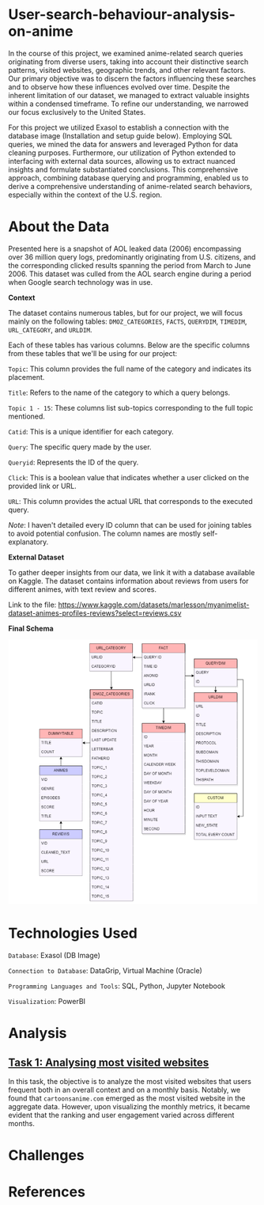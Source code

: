 # User-search-behaviour-analysis-on-anime

In the course of this project, we examined anime-related search queries originating from diverse users, taking into account their distinctive search patterns, visited websites, geographic trends, and other relevant factors. Our primary objective was to discern the factors influencing these searches and to observe how these influences evolved over time. Despite the inherent limitation of our dataset, we managed to extract valuable insights within a condensed timeframe. To refine our understanding, we narrowed our focus exclusively to the United States.

For this project we utilized Exasol to establish a connection with the database image (Installation and setup guide below). Employing SQL queries, we mined the data for answers and leveraged Python for data cleaning purposes. Furthermore, our utilization of Python extended to interfacing with external data sources, allowing us to extract nuanced insights and formulate substantiated conclusions. This comprehensive approach, combining database querying and programming, enabled us to derive a comprehensive understanding of anime-related search behaviors, especially within the context of the U.S. region.

# About the Data

Presented here is a snapshot of AOL leaked data (2006) encompassing over 36 million query logs, predominantly originating from U.S. citizens, and the corresponding clicked results spanning the period from March to June 2006. This dataset was culled from the AOL search engine during a period when Google search technology was in use. 

**Context**

The dataset contains numerous tables, but for our project, we will focus mainly on the following tables: `DMOZ_CATEGORIES`, `FACTS`, `QUERYDIM`, `TIMEDIM`, `URL_CATEGORY`, and `URLDIM`.

Each of these tables has various columns. Below are the specific columns from these tables that we'll be using for our project:

`Topic`: This column provides the full name of the category and indicates its placement.

`Title`: Refers to the name of the category to which a query belongs.

`Topic 1 - 15`: These columns list sub-topics corresponding to the full topic mentioned.

`Catid`: This is a unique identifier for each category.

`Query`: The specific query made by the user.

`Queryid`: Represents the ID of the query.

`Click`: This is a boolean value that indicates whether a user clicked on the provided link or URL.

`URL`: This column provides the actual URL that corresponds to the executed query.

_Note_: I haven't detailed every ID column that can be used for joining tables to avoid potential confusion. The column names are mostly self-explanatory.

**External Dataset**

To gather deeper insights from our data, we link it with a database available on Kaggle.
The dataset contains information about reviews from users for different animes, with text review and scores.

Link to the file: https://www.kaggle.com/datasets/marlesson/myanimelist-dataset-animes-profiles-reviews?select=reviews.csv

**Final Schema**

![Final](Schema.jpg)

# Technologies Used

`Database`: Exasol (DB Image)

`Connection to Database`: DataGrip, Virtual Machine (Oracle)

`Programming Languages and Tools`: SQL, Python, Jupyter Notebook

`Visualization`: PowerBI

# Analysis

## [Task 1: Analysing most visited websites](./Task%201/)

In this task, the objective is to analyze the most visited websites that users frequent both in an overall context and on a monthly basis. Notably, we found that `cartoonsanime.com` emerged as the most visited website in the aggregate data. However, upon visualizing the monthly metrics, it became evident that the ranking and user engagement varied across different months.

## 



# Challenges

# References
